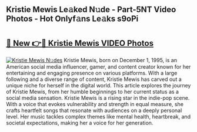## Kristie Mewis Le𝚊ked N𝚞de - Part-5NT Video Photos - Hot Onlyf𝚊ns Le𝚊ks s9oPi

# <h2><a href="http://ab79770.deff.icu/?id=Kristie+Mewis">🔗 New 👉🔴 Kristie Mewis VIDEO Photos</a></h2>

[![Kristie Mewis N𝚞des](https://i.imgur.com/rIISA9y.gif)](http://ab79770.deff.icu/?id=Kristie+Mewis)
Kristie Mewis, born on December 1, 1995, is an American social media influencer, gamer, and content creator known for her entertaining and engaging presence on various platforms. With a large following and a diverse range of content, Kristie Mewis has carved out a unique niche for herself in the digital world. This article explores the journey of Kristie Mewis, from her humble beginnings to her current status as a social media sensation. Kristie Mewis is a rising star in the indie-pop scene. With a voice that evokes vulnerability and strength in equal measure, she crafts heartfelt songs that resonate with audiences on a deeply personal level. Her music tackles complex themes like mental health, heartbreak, and societal expectations, making her a voice for her generation.
